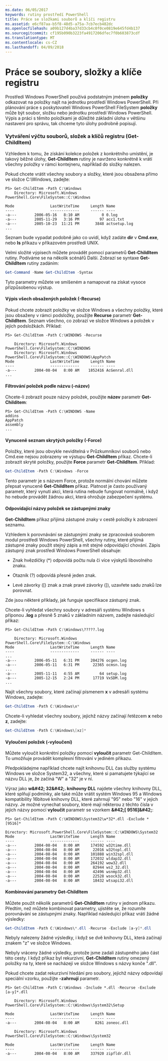 ```yaml
---
ms.date: 06/05/2017
keywords: rutiny prostředí PowerShell
title: Práce se složkami souborů a klíči registru
ms.assetid: e6cf87aa-b5f8-48d5-a75a-7cb7ecb482dc
ms.openlocfilehash: a09b127d4ba37d33cb4c0f0ce0819e645fd4b137
ms.sourcegitcommit: cf195b090b3223fa4917206dfec7f0b603873cdf
ms.translationtype: MT
ms.contentlocale: cs-CZ
ms.lasthandoff: 04/09/2018
---
```

# <a name="working-with-files-folders-and-registry-keys"></a>Práce se soubory, složky a klíče registru

Prostředí Windows PowerShell používá podstatným jménem **položky** odkazovat na položky najít na jednotku prostředí Windows PowerShell. Při plánování práce s poskytovateli Windows PowerShell FileSystem **položky** může být soubor, složku nebo jednotku prostředí Windows PowerShell. Výpis a práci s těmito položkami je důležité základní úloha v většinu nastavení pro správu, tak chceme tyto úlohy podrobně popisují.

### <a name="enumerating-files-folders-and-registry-keys-get-childitem"></a>Vytváření výčtu souborů, složek a klíčů registru (Get-ChildItem)

Vzhledem k tomu, že získání kolekce položek z konkrétního umístění, je takový běžné úlohy, **Get-ChildItem** rutiny je navrženo konkrétně k vrátí všechny položky v rámci kontejneru, například do složky nalezen.

Pokud chcete vrátit všechny soubory a složky, které jsou obsažena přímo ve složce C:\\Windows, zadejte:

```
PS> Get-ChildItem -Path C:\Windows
    Directory: Microsoft.Windows PowerShell.Core\FileSystem::C:\Windows

Mode                LastWriteTime     Length Name
----                -------------     ------ ----
-a---        2006-05-16   8:10 AM          0 0.log
-a---        2005-11-29   3:16 PM         97 acc1.txt
-a---        2005-10-23  11:21 PM       3848 actsetup.log
...
```

Seznam bude vypadat podobně jako co uvidí, když zadáte **dir** v **Cmd.exe**, nebo **ls** příkazu v příkazovém prostředí UNIX.

Velmi složité výpisech můžete provádět pomocí parametrů **Get-ChildItem** rutiny. Podíváme se na několik scénářů Další. Zobrazí se syntaxe **Get-ChildItem** rutiny zadáním:

```powershell
Get-Command -Name Get-ChildItem -Syntax
```

Tyto parametry můžete ve smíšeném a namapovat na získat vysoce přizpůsobenou výstup.

#### <a name="listing-all-contained-items--recurse"></a>Výpis všech obsažených položek (-Recurse)

Pokud chcete zobrazit položky ve složce Windows a všechny položky, které jsou obsaženy v rámci podsložky, použijte **Recurse** parametr **Get-ChildItem**. Seznam všechno, co zobrazí ve složce Windows a položek v jejích podsložkách. Příklad:

```
PS> Get-ChildItem -Path C:\WINDOWS -Recurse

    Directory: Microsoft.Windows PowerShell.Core\FileSystem::C:\WINDOWS
    Directory: Microsoft.Windows PowerShell.Core\FileSystem::C:\WINDOWS\AppPatch
Mode                LastWriteTime     Length Name
----                -------------     ------ ----
-a---        2004-08-04   8:00 AM    1852416 AcGenral.dll
...
```

#### <a name="filtering-items-by-name--name"></a>Filtrování položek podle názvu (-název)

Chcete-li zobrazit pouze názvy položek, použijte **název** parametr **Get-Childitem**:

```
PS> Get-ChildItem -Path C:\WINDOWS -Name
addins
AppPatch
assembly
...
```

#### <a name="forcibly-listing-hidden-items--force"></a>Vynuceně seznam skrytých položky (-Force)

Položky, které jsou obvykle neviditelná v Průzkumníkovi souborů nebo Cmd.exe nejsou zobrazeny ve výstupu **Get-ChildItem** příkaz. Chcete-li zobrazit skryté položky, použijte **Force** parametr **Get-ChildItem**. Příklad:

```powershell
Get-ChildItem -Path C:\Windows -Force
```

Tento parametr je s názvem Force, protože normální chování můžete přepsat vynuceně **Get-ChildItem** příkaz. Platnost je často používaný parametr, který vynutí akci, která rutina nebude fungovat normálně, i když ho nebude provádět žádnou akci, která ohrožuje zabezpečení systému.

#### <a name="matching-item-names-with-wildcards"></a>Odpovídající názvy položek se zástupnými znaky

**Get-ChildItem** příkaz přijímá zástupné znaky v cestě položky k zobrazení seznamu.

Vzhledem k porovnávání se zástupnými znaky se zpracovává souborem modul prostředí Windows PowerShell, všechny rutiny, které přijímá zástupné znaky použít stejný zápis a mít stejné odpovídající chování. Zápis zástupný znak prostředí Windows PowerShell obsahuje:

- Znak hvězdičky (\*) odpovídá počtu nula či více výskytů libovolného znaku.

- Otazník (?) odpovídá přesně jeden znak.

- Levé závorky (\[) znak a znak pravé závorky (]), uzavřete sadu znaků lze porovnat.

Zde jsou některé příklady, jak funguje specifikace zástupný znak.

Chcete-li vyhledat všechny soubory v adresáři systému Windows s příponou **.log** a přesně 5 znaků v základním názvem, zadejte následující příkaz:

```
PS> Get-ChildItem -Path C:\Windows\?????.log

    Directory: Microsoft.Windows PowerShell.Core\FileSystem::C:\Windows
Mode                LastWriteTime     Length Name
----                -------------     ------ ----
...
-a---        2006-05-11   6:31 PM     204276 ocgen.log
-a---        2006-05-11   6:31 PM      22365 ocmsn.log
...
-a---        2005-11-11   4:55 AM         64 setup.log
-a---        2005-12-15   2:24 PM      17719 VxSDM.log
...
```

Najít všechny soubory, které začínají písmenem **x** v adresáři systému Windows, zadejte:

```powershell
Get-ChildItem -Path C:\Windows\x*
```

Chcete-li vyhledat všechny soubory, jejichž názvy začínají řetězcem **x** nebo **z**, zadejte:

```powershell
Get-ChildItem -Path C:\Windows\[xz]*
```

#### <a name="excluding-items--exclude"></a>Vyloučení položek (-vyloučení)

Můžete vyloučit konkrétní položky pomocí **vyloučit** parametr Get-ChildItem. To umožňuje provádět komplexní filtrování v jediném příkazu.

Předpokládejme například chcete najít knihovnu DLL čas služby systému Windows ve složce System32, a všechny, které si pamatujete týkající se názvu DLL je, že začíná "W" a "32" je v ní.

Výraz jako **w\&#42; 32\&#42;. knihovny DLL** najdete všechny knihovny DLL, které splňují podmínky, ale také může vrátit systém Windows 95 a Windows kompatibility 16bitové knihovny DLL, které zahrnují "95" nebo "16" v jejich názvy. Je možné vynechat soubory, které mají některou z těchto čísla v jejich názvy pomocí **vyloučit** parametr se vzorkem  **\&#42;\[ 9516]\&#42;**:

```
PS> Get-ChildItem -Path C:\WINDOWS\System32\w*32*.dll -Exclude *[9516]*

Directory: Microsoft.PowerShell.Core\FileSystem::C:\WINDOWS\System32
Mode                LastWriteTime     Length Name
----                -------------     ------ ----
-a---        2004-08-04   8:00 AM     174592 w32time.dll
-a---        2004-08-04   8:00 AM      22016 w32topl.dll
-a---        2004-08-04   8:00 AM     101888 win32spl.dll
-a---        2004-08-04   8:00 AM     172032 wldap32.dll
-a---        2004-08-04   8:00 AM     264192 wow32.dll
-a---        2004-08-04   8:00 AM      82944 ws2_32.dll
-a---        2004-08-04   8:00 AM      42496 wsnmp32.dll
-a---        2004-08-04   8:00 AM      22528 wsock32.dll
-a---        2004-08-04   8:00 AM      18432 wtsapi32.dll
```

#### <a name="mixing-get-childitem-parameters"></a>Kombinování parametry Get-ChildItem

Můžete použít několik parametrů **Get-ChildItem** rutiny v jednom příkazu. Předtím, než můžete kombinovat parametry, ujistěte se, že rozumíte porovnávání se zástupnými znaky. Například následující příkaz vrátí žádné výsledky:

```powershell
Get-ChildItem -Path C:\Windows\*.dll -Recurse -Exclude [a-y]*.dll
```

Nebyly nalezeny žádné výsledky, i když se dvě knihovny DLL, která začínají znakem "z" ve složce Windows.

Nebyly vráceny žádné výsledky, protože jsme zadali zástupného jako část této cesty. I když příkaz byl rekurzivní, **Get-ChildItem** rutiny omezený položky na ty, které se nacházejí ve složce Windows s názvy konče ".dll".

Pokud chcete zadat rekurzivní hledání pro soubory, jejichž názvy odpovídají speciální vzorku, použijte **-zahrnují** parametr.

```
PS> Get-ChildItem -Path C:\Windows -Include *.dll -Recurse -Exclude [a-y]*.dll

    Directory: Microsoft.Windows PowerShell.Core\FileSystem::C:\Windows\System32\Setup

Mode                LastWriteTime     Length Name
----                -------------     ------ ----
-a---        2004-08-04   8:00 AM       8261 zoneoc.dll

    Directory: Microsoft.Windows PowerShell.Core\FileSystem::C:\Windows\System32

Mode                LastWriteTime     Length Name
----                -------------     ------ ----
-a---        2004-08-04   8:00 AM     337920 zipfldr.dll
```